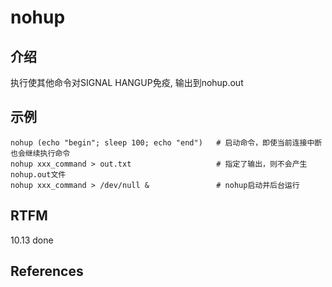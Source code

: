 
# nohup

## 介绍

执行使其他命令对SIGNAL HANGUP免疫, 输出到nohup.out

## 示例

```text
nohup (echo "begin"; sleep 100; echo "end")   # 启动命令，即使当前连接中断也会继续执行命令
nohup xxx_command > out.txt                   # 指定了输出，则不会产生nohup.out文件
nohup xxx_command > /dev/null &               # nohup启动并后台运行
```

## RTFM

10.13 done

## References

